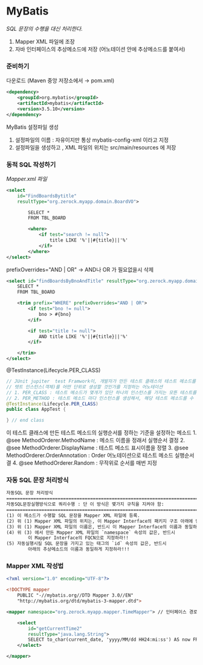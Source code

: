 # MyBatis

*SQL 문장의 수행을 대신 처리한다.*

1. Mapper XML 파일에 조장
2. 자바 인터페이스의 추상메소드에 저장 (어노테이션 안에 추상메소드를 붙여서)


### 준비하기
    
다운로드 (Maven 중앙 저장소에서 → pom.xml)

```xml
<dependency>
    <groupId>org.mybatis</groupId>
    <artifactId>mybatis</artifactId>
    <version>3.5.10</version>
</dependency>
```

MyBatis 설정파일 생성

1. 설정파일의 이름 : 자유이지만 통상 mybatis-config-xml 이라고 지정
2. 설정파일을 생성하고 , XML 파일의 위치는  src/main/resources 에 저장
    

### 동적 SQL 작성하기

*Mapper.xml 파일*

```xml
<select 
    id="FindBoardsBytitle" 
    resultType="org.zerock.myapp.domain.BoardVO">

        SELECT * 
        FROM TBL_BOARD

        <where>
            <if test="search != null">
                title LIKE '%'||#{title}||'%'
            </if>
        </where>
</select>
```

prefixOverrides="AND | OR" → AND나 OR 가 필요없을시 삭제

```xml
<select id="findBoardsByBnoAndTitle" resultType="org.zerock.myapp.domain.BoardVO">
    SELECT * 
    FROM TBL_BOARD

    <trim prefix="WHERE" prefixOverrides="AND | OR">
        <if test="bno != null">
            bno > #{bno}
        </if>

        <if test="title != null">
            AND title LIKE '%'||#{title}||'%'
        </if>

    </trim>
</select>
```

@TestInstance(Lifecycle.PER_CLASS)

```java
// JUnit jupiter  test Framwork이, 개발자가 만든 테스트 클래스의 테스트 메소드를 수정할때,
// 텟트 인스턴스(객체)를 어떤 단위로 생성할 것인가를 지정하는 어노테이션
// 1. PER_CLASS : 테스트 메소드가 몇개가 있단 하나의 인스턴스를 가지는 모튼 테스트를 수행
// 2. PER_METHOD : 테스트 메소드 마다 인스턴스를 생성해서, 해당 테스트 메소드를 수
@TestInstance(Lifecycle.PER_CLASS)
public class AppTest {

} // end class
```

이 테스트 클래스에 만든 테스트 메소드의 실행순서를 정하는 기준을 설정하는 메소드				 1. @see MethodOrderer.MethodName				: 메소드 이름을 정래서 실행순서 결정
2. @see MethodOrderer.DisplayName			: 테스트 메소드 표시이름을 정렬
3. @see MethodOrderer.OrderAnnotation 		: Order 어노테이션으로 테스트 메소드 실행순서 결
4. @see MethodOrderer.Random					: 무작위로 순서를 매번 지정

### 자동 SQL 문장 처리방식

```xml
자동SQL 문장 처리방식
======================================================================= //
자동SQL문장실행방식으로 쿼리수행 : 단 이 방식은 몇가지 규칙을 지켜야 함:
======================================================================= //
(1) 이 메소드가 수행할 SQL 문장을 Mapper XML 파일에 등록.
(2) 위 (1) Mapper XML 파일의 위치는, 이 Mapper Interface의 패키지 구조 아래에 만들어야 함.
(3) 위 (1) Mapper XML 파일의 이름은, 반드시 이 Mapper Interface의 이름과 동일하게 만들라!
(4) 위 (3) 에서 만든 Mapper XML 파일의 `namespace` 속성의 값은, 반드시 
		이 Mapper Interface의 FQCN으로 지정하라!!
(5) 자동실행시킬 SQL 문장을 가지고 있는 태그의 `id` 속성의 값은, 반드시 
		아래의 추상메소드의 이름과 동일하게 지정하라!!!
```

### Mapper XML 작성법

```xml
<?xml version="1.0" encoding="UTF-8"?>

<!DOCTYPE mapper
    PUBLIC "-//mybatis.org//DTD Mapper 3.0//EN"
    "http://mybatis.org/dtd/mybatis-3-mapper.dtd">

<mapper namespace="org.zerock.myapp.mapper.TimeMapper"> // 인터페이스 경로

    <select
    	id="getCurrentTime2"
    	resultType="java.lang.String">
        SELECT to_char(current_date, 'yyyy/MM/dd HH24:mi:ss') AS now FROM dual
    </select>

</mapper>
```
